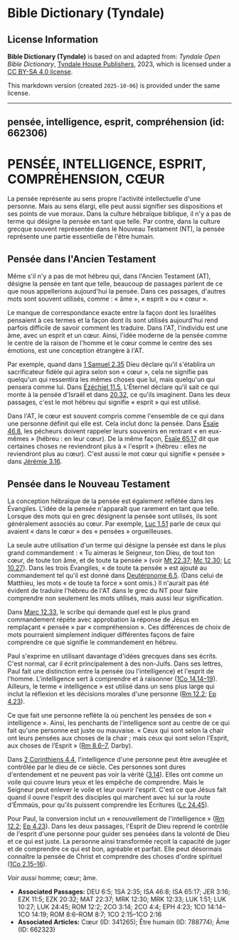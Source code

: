 # Bible Dictionary (Tyndale)

## License Information

**Bible Dictionary (Tyndale)** is based on and adapted from: _Tyndale Open Bible Dictionary_, [Tyndale House Publishers](https://tyndaleopenresources.com/), 2023, which is licensed under a [CC BY-SA 4.0 license](https://creativecommons.org/licenses/by-sa/4.0/legalcode.en).

This markdown version (created `2025-10-06`) is provided under the same license.



--------------------------------

## pensée, intelligence, esprit, compréhension (id: 662306)

PENSÉE, INTELLIGENCE, ESPRIT, COMPRÉHENSION, CŒUR
=================================================

La pensée représente au sens propre l'activité intellectuelle d'une personne. Mais au sens élargi, elle peut aussi signifier ses dispositions et ses points de vue moraux. Dans la culture hébraïque biblique, il n'y a pas de terme qui désigne la pensée en tant que telle. Par contre, dans la culture grecque souvent représentée dans le Nouveau Testament (NT), la pensée représente une partie essentielle de l'être humain.

Pensée dans l'Ancien Testament
------------------------------

Même s'il n'y a pas de mot hébreu qui, dans l'Ancien Testament (AT), désigne la pensée en tant que telle, beaucoup de passages parlent de ce que nous appellerions aujourd'hui la pensée. Dans ces passages, d'autres mots sont souvent utilisés, comme : « âme », « esprit » ou « cœur ». 

Le manque de correspondance exacte entre la façon dont les Israélites pensaient à ces termes et la façon dont ils sont utilisés aujourd'hui rend parfois difficile de savoir comment les traduire. Dans l'AT, l'individu est une âme, avec un esprit et un cœur. Ainsi, l'idée moderne de la pensée comme le centre de la raison de l'homme et le cœur comme le centre des ses émotions, est une conception étrangère à l'AT.

Par exemple, quand dans [1 Samuel 2\.35](https://ref.ly/1Sam2:35) Dieu déclare qu'il s'établira un sacrificateur fidèle qui agira selon son « cœur », cela ne signifie pas quelqu'un qui ressentira les mêmes choses que lui, mais quelqu'un qui pensera comme lui. Dans [Ézéchiel 11\.5](https://ref.ly/Ezek11:5), L'Éternel déclare qu'il sait ce qui monte à la pensée d'Israël et dans [20\.32](https://ref.ly/Ezek20:32), ce qu'ils imaginent. Dans les deux passages, c'est le mot hébreu qui signifie « esprit » qui est utilisé. 

Dans l'AT, le cœur est souvent compris comme l'ensemble de ce qui dans une personne définit qui elle est. Cela inclut donc la pensée. Dans [Ésaïe 46\.8,](https://ref.ly/Isa46:8) les pécheurs doivent rappeler leurs souvenirs en rentrant « en eux\-mêmes » (hébreu : en leur cœur). De la même façon, [Ésaïe 65\.17](https://ref.ly/Isa65:17) dit que certaines choses ne reviendront plus à « l'esprit » (hébreu : elles ne reviendront plus au cœur). C'est aussi le mot cœur qui signifie « pensée » dans [Jérémie 3\.16](https://ref.ly/Jer3:16).

Pensée dans le Nouveau Testament
--------------------------------

La conception hébraïque de la pensée est également reflétée dans les Évangiles. L'idée de la pensée n'apparaît que rarement en tant que telle. Lorsque des mots qui en grec désignent la pensée sont utilisés, ils sont généralement associés au cœur. Par exemple, [Luc 1\.51](https://ref.ly/Luke1:51) parle de ceux qui avaient « dans le cœur » des « pensées » orgueilleuses. 

La seule autre utilisation d'un terme qui désigne la pensée est dans le plus grand commandement : « Tu aimeras le Seigneur, ton Dieu, de tout ton cœur, de toute ton âme, et de toute ta pensée » (voir [Mt 22\.37](https://ref.ly/Matt22:37); [Mc 12\.30](https://ref.ly/Mark12:30); [Lc 10\.27](https://ref.ly/Luke10:27)). Dans les trois Évangiles, « de toute ta pensée » est ajouté au commandement tel qu'il est donné dans [Deutéronome 6\.5](https://ref.ly/Deut6:5). (Dans celui de Matthieu, les mots « de toute ta force » sont omis.) Il n'aurait pas été évident de traduire l'hébreu de l'AT dans le grec du NT pour faire comprendre non seulement les mots utilisés, mais aussi leur signification. 

Dans [Marc 12\.33](https://ref.ly/Mark12:33), le scribe qui demande quel est le plus grand commandement répète avec approbation la réponse de Jésus en remplaçant « pensée » par « compréhension ». Ces différences de choix de mots pourraient simplement indiquer différentes façons de faire comprendre ce que signifie le commandement en hébreu.

Paul s'exprime en utilisant davantage d'idées grecques dans ses écrits. C'est normal, car il écrit principalement à des non\-Juifs. Dans ses lettres, Paul fait une distinction entre la pensée (ou l'intelligence) et l'esprit de l'homme. L'intelligence sert à comprendre et à raisonner ([1Co 14\.14–19](https://ref.ly/1Cor14:14-1Cor14:19)). Ailleurs, le terme « intelligence » est utilisé dans un sens plus large qui inclut la réflexion et les décisions morales d'une personne ([Rm 12\.2](https://ref.ly/Rom12:2); [Ep 4\.23](https://ref.ly/Eph4:23)). 

Ce que fait une personne reflète là où penchent les pensées de son « intelligence ». Ainsi, les penchants de l'intelligence sont au centre de ce qui fait qu'une personne est juste ou mauvaise. « Ceux qui sont selon la chair ont leurs pensées aux choses de la chair ; mais ceux qui sont selon l’Esprit, aux choses de l’Esprit » ([Rm 8\.6–7](https://ref.ly/Rom8:6-Rom8:7), Darby).

Dans [2 Corinthiens 4\.4](https://ref.ly/2Cor4:4), l'intelligence d'une personne peut être aveuglée et contrôlée par le dieu de ce siècle. Ces personnes sont dures d'entendement et ne peuvent pas voir la vérité ([3\.14](https://ref.ly/2Cor3:14)). Elles ont comme un voile qui couvre leurs yeux et les empêche de comprendre. Mais le Seigneur peut enlever le voile et leur ouvrir l'esprit. C'est ce que Jésus fait quand il ouvre l'esprit des disciples qui marchent avec lui sur la route d'Émmaüs, pour qu'ils puissent comprendre les Écritures ([Lc 24\.45](https://ref.ly/Luke24:45)).

Pour Paul, la conversion inclut un « renouvellement de l'intelligence » ([Rm 12\.2](https://ref.ly/Rom12:2); [Ep 4\.23](https://ref.ly/Eph4:23)). Dans les deux passages, l'Esprit de Dieu reprend le contrôle de l'esprit d'une personne pour guider ses pensées dans la volonté de Dieu et ce qui est juste. La personne ainsi transformée reçoit la capacité de juger et de comprendre ce qui est bon, agréable et parfait. Elle peut désormais connaître la pensée de Christ et comprendre des choses d'ordre spirituel ([1Co 2\.15–16](https://ref.ly/1Cor2:15-1Cor2:16)).

*Voir aussi* homme; cœur; âme.

* **Associated Passages:** DEU 6:5; 1SA 2:35; ISA 46:8; ISA 65:17; JER 3:16; EZK 11:5; EZK 20:32; MAT 22:37; MRK 12:30; MRK 12:33; LUK 1:51; LUK 10:27; LUK 24:45; ROM 12:2; 2CO 3:14; 2CO 4:4; EPH 4:23; 1CO 14:14–1CO 14:19; ROM 8:6–ROM 8:7; 1CO 2:15–1CO 2:16
* **Associated Articles:** Cœur (ID: 341265); Être humain (ID: 788774); Âme (ID: 662323)

